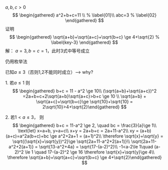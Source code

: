 $a,b,c > 0$ 
$$
\begin{gathered}
    a^2+b+c=11 \\
    % \label{01}\\
    abc=3
    % \label{02}
\end{gathered}
$$
 证明 
$$
\begin{gathered}
        \sqrt{a+b}+\sqrt{a+c}+\sqrt{b+c} \ge 4+\sqrt{2}
        % \label{key-3}
    \end{gathered}
$$
解： $a=3,b=c=1$，此时3式中等号成立

仍用枚举法

已知$a\le 3$（否则1,2不能同时成立）--\> why?

1\. 若$a\le 1$ 则 
$$
\begin{gathered}
    b+c = 11 - a^2 \ge 10\\
    (\sqrt{a+b}+\sqrt{a+c})^2 =2a+b+c+2\sqrt{a+b}\sqrt{a+c}>b+c \ge 10 \\
    \sqrt{a+b} + \sqrt{a+c}+\sqrt{b+c}\ge \sqrt{10}+\sqrt{10} = 2\sqrt{10}>4+\sqrt{2}\end{gathered}
$$


2\. 若$1<a\le 3$， 则 
$$
\begin{gathered}
    b+c = 11-a^2 \ge 2, \quad  bc = \frac{3}{a}\ge 1\\
    \text{let} x=a+b, y=a+c\\
    x+y = 2a+b+c = 2a+11-a^2\\
    xy = (a+b)(a+c)=a^2a(b+c)+bc
    \ge a^2+2a+1 = (a+1)^2\\
    \therefore \sqrt{x}+\sqrt{y} = \sqrt{(\sqrt{x}+\sqrt{y})^2}\ge \sqrt{2a+11-a^2+2(a+1)}\\
    \sqrt{2a+11-a^2+2(a+1)} = \sqrt{13-a^2+4a} = \sqrt{17-(a-2)^2}\\
    -1<a-2\le 1\quad (a-2)^2 \le 1 \quad 17-(a-2)^2 \ge 16 \therefore \sqrt{x}+\sqrt{y}\ge 4\\
    \therefore  \sqrt{a+b}+\sqrt{a+c}+\sqrt{b+c} \ge 4+\sqrt{2}\end{gathered}
$$

